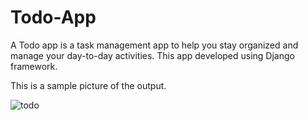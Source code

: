 # Todo-App
A Todo app is a task management app to help you stay organized and manage your day-to-day activities. 
This app developed using Django framework.


This is a sample picture of the output.

![todo](https://user-images.githubusercontent.com/89800924/229122853-203ba48d-e39a-44c4-9ace-01c159196006.png)
